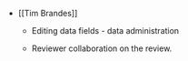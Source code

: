 - [[Tim Brandes]]
	 - Editing data fields - data administration

	 - Reviewer collaboration on the review. 

